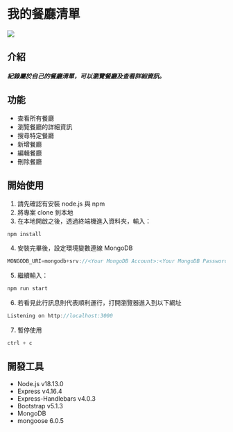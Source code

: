 # 我的餐廳清單

![](https://gcdnb.pbrd.co/images/H9TtNvgsTmyX.jpg?o=1)

## 介紹

##### 紀錄屬於自己的餐廳清單，可以瀏覽餐廳及查看詳細資訊。

## 功能

- 查看所有餐廳 
- 瀏覽餐廳的詳細資訊 
- 搜尋特定餐廳 
- 新增餐廳 
- 編輯餐廳 
- 刪除餐廳

## 開始使用 

1. 請先確認有安裝 node.js 與 npm
2. 將專案 clone 到本地
3. 在本地開啟之後，透過終端機進入資料夾，輸入：
```javascript
npm install
```
4. 安裝完畢後，設定環境變數連線 MongoDB
```javascript
MONGODB_URI=mongodb+srv://<Your MongoDB Account>:<Your MongoDB Password>@cluster0.xxxx.xxxx.net/<Your MongoDB Table><?retryWrites=true&w=majority
```
5. 繼續輸入：
```javascript
npm run start
```
6. 若看見此行訊息則代表順利運行，打開瀏覽器進入到以下網址
```javascript
Listening on http://localhost:3000
```
7. 暫停使用
```javascript
ctrl + c
```


## 開發工具

- Node.js v18.13.0
- Express v4.16.4
- Express-Handlebars v4.0.3
- Bootstrap v5.1.3
- MongoDB
- mongoose 6.0.5